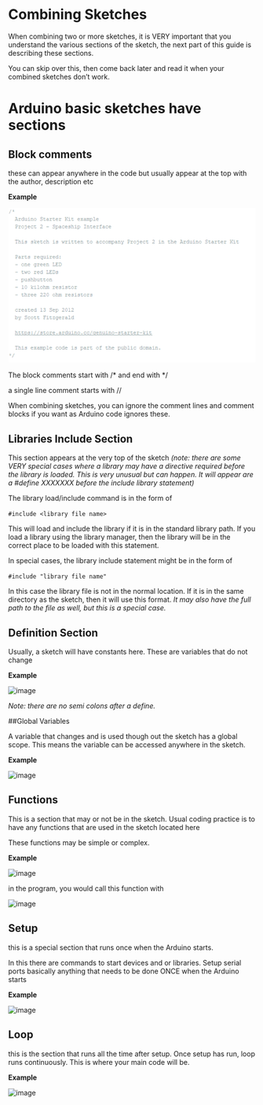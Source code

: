 # Combining Sketches

When combining two or more sketches, it is VERY important that you understand the various sections of the sketch, 
the next part of this guide is describing these sections. 

You can skip over this, then come back later and read it when your combined sketches don’t work.

# Arduino basic sketches have sections

## Block comments

these can appear anywhere in the code but usually appear at the top with the author, description etc

**Example**

![image](images/CombiningSketches/comments.png)



The block comments start with /* and end with */

a single line comment starts with //

When combining sketches, you can ignore the comment lines and comment blocks if you want as Arduino code ignores these.


## Libraries Include Section

This section appears at the very top of the sketch 
*(note: there are some VERY special cases where a library may have a directive required before the library is loaded. This is very unusual but can happen.  It will appear are a #define XXXXXXX before the include library statement)*

The library load/include command is in the form of

```#include <library file name>```
  
This will load and include the library if it is in the standard library path. If you load a library using the library manager, then the library will be in the correct place to be loaded with this statement.

In special cases, the library include statement might be in the form of

```#include "library file name" ```

In this case the library file is not in the normal location. 
If it is in the same directory as the sketch, then it will use this format. 
*It may also have the full path to the file as well, but this is a special case.*

## Definition Section

Usually, a sketch will have constants here. These are variables that do not change

**Example**

![image](images/CombiningSketches/defines.png)

*Note: there are no semi colons after a define.*

##Global Variables

A variable that changes and is used though out the sketch has a global scope. This means the variable can be accessed anywhere in the sketch.

**Example**

![image](images/CombiningSketches/global.png)


## Functions

This is a section that may or not be in the sketch. Usual coding practice is to have any functions that are used in the sketch located here

These functions may be simple or complex.

**Example**


![image](images/CombiningSketches/functions.png)

in the program, you would call this function with

![image](images/CombiningSketches/functions2.png)

## Setup

this is a special section that runs once when the Arduino starts.

In this there are commands to start devices and or libraries. 
Setup serial ports basically anything that needs to be done ONCE when the Arduino starts


**Example**

![image](images/CombiningSketches/Setup.png)

## Loop

this is the section that runs all the time after setup.
Once setup has run, loop runs continuously. This is where your main code will be.

**Example**

![image](images/CombiningSketches/loop.png)






